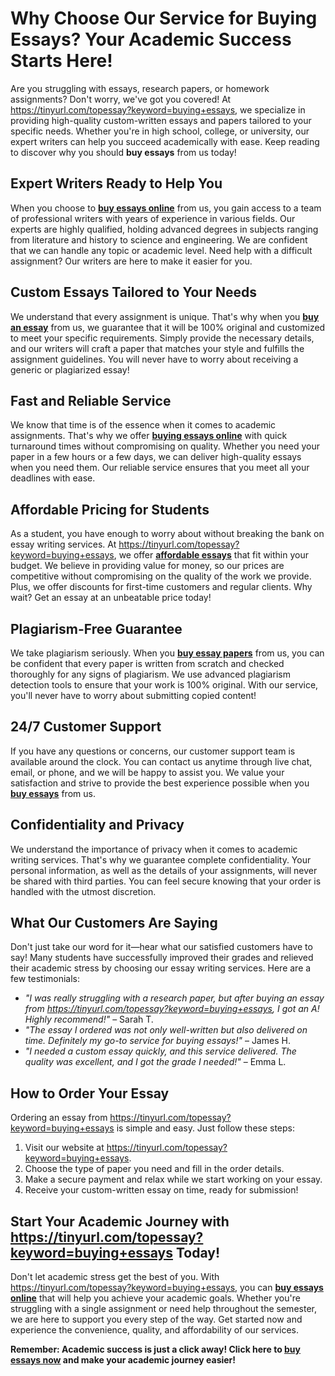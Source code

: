 # Why Choose Our Service for Buying Essays? Your Academic Success Starts Here!

Are you struggling with essays, research papers, or homework assignments? Don't worry, we've got you covered! At https://tinyurl.com/topessay?keyword=buying+essays, we specialize in providing high-quality custom-written essays and papers tailored to your specific needs. Whether you're in high school, college, or university, our expert writers can help you succeed academically with ease. Keep reading to discover why you should **buy essays** from us today!

## Expert Writers Ready to Help You

When you choose to [**buy essays online**](https://tinyurl.com/topessay?keyword=buying+essays) from us, you gain access to a team of professional writers with years of experience in various fields. Our experts are highly qualified, holding advanced degrees in subjects ranging from literature and history to science and engineering. We are confident that we can handle any topic or academic level. Need help with a difficult assignment? Our writers are here to make it easier for you.

## Custom Essays Tailored to Your Needs

We understand that every assignment is unique. That's why when you [**buy an essay**](https://tinyurl.com/topessay?keyword=buying+essays) from us, we guarantee that it will be 100% original and customized to meet your specific requirements. Simply provide the necessary details, and our writers will craft a paper that matches your style and fulfills the assignment guidelines. You will never have to worry about receiving a generic or plagiarized essay!

## Fast and Reliable Service

We know that time is of the essence when it comes to academic assignments. That's why we offer [**buying essays online**](https://tinyurl.com/topessay?keyword=buying+essays) with quick turnaround times without compromising on quality. Whether you need your paper in a few hours or a few days, we can deliver high-quality essays when you need them. Our reliable service ensures that you meet all your deadlines with ease.

## Affordable Pricing for Students

As a student, you have enough to worry about without breaking the bank on essay writing services. At https://tinyurl.com/topessay?keyword=buying+essays, we offer [**affordable essays**](https://tinyurl.com/topessay?keyword=buying+essays) that fit within your budget. We believe in providing value for money, so our prices are competitive without compromising on the quality of the work we provide. Plus, we offer discounts for first-time customers and regular clients. Why wait? Get an essay at an unbeatable price today!

## Plagiarism-Free Guarantee

We take plagiarism seriously. When you [**buy essay papers**](https://tinyurl.com/topessay?keyword=buying+essays) from us, you can be confident that every paper is written from scratch and checked thoroughly for any signs of plagiarism. We use advanced plagiarism detection tools to ensure that your work is 100% original. With our service, you'll never have to worry about submitting copied content!

## 24/7 Customer Support

If you have any questions or concerns, our customer support team is available around the clock. You can contact us anytime through live chat, email, or phone, and we will be happy to assist you. We value your satisfaction and strive to provide the best experience possible when you [**buy essays**](https://tinyurl.com/topessay?keyword=buying+essays) from us.

## Confidentiality and Privacy

We understand the importance of privacy when it comes to academic writing services. That's why we guarantee complete confidentiality. Your personal information, as well as the details of your assignments, will never be shared with third parties. You can feel secure knowing that your order is handled with the utmost discretion.

## What Our Customers Are Saying

Don't just take our word for it—hear what our satisfied customers have to say! Many students have successfully improved their grades and relieved their academic stress by choosing our essay writing services. Here are a few testimonials:

- _"I was really struggling with a research paper, but after buying an essay from https://tinyurl.com/topessay?keyword=buying+essays, I got an A! Highly recommend!"_ – Sarah T.
- _"The essay I ordered was not only well-written but also delivered on time. Definitely my go-to service for buying essays!"_ – James H.
- _"I needed a custom essay quickly, and this service delivered. The quality was excellent, and I got the grade I needed!"_ – Emma L.

## How to Order Your Essay

Ordering an essay from https://tinyurl.com/topessay?keyword=buying+essays is simple and easy. Just follow these steps:

1. Visit our website at https://tinyurl.com/topessay?keyword=buying+essays.
2. Choose the type of paper you need and fill in the order details.
3. Make a secure payment and relax while we start working on your essay.
4. Receive your custom-written essay on time, ready for submission!

## Start Your Academic Journey with https://tinyurl.com/topessay?keyword=buying+essays Today!

Don't let academic stress get the best of you. With https://tinyurl.com/topessay?keyword=buying+essays, you can [**buy essays online**](https://tinyurl.com/topessay?keyword=buying+essays) that will help you achieve your academic goals. Whether you're struggling with a single assignment or need help throughout the semester, we are here to support you every step of the way. Get started now and experience the convenience, quality, and affordability of our services.

**Remember: Academic success is just a click away! Click here to [buy essays now](https://tinyurl.com/topessay?keyword=buying+essays) and make your academic journey easier!**
